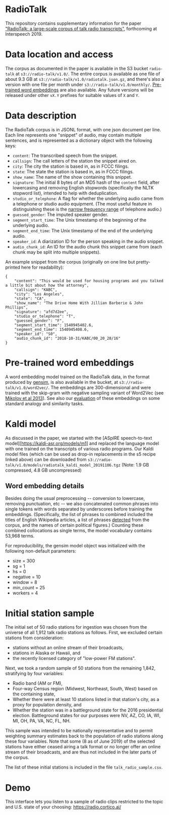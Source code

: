 # RadioTalk
This repository contains supplementary information for the paper ["RadioTalk: a large-scale corpus of talk radio transcripts"](https://arxiv.org/abs/1907.07073), forthcoming at Interspeech 2019.

# Data location and access
The corpus as documented in the paper is available in the S3 bucket `radio-talk` at `s3://radio-talk/v1.0/`. The entire corpus is available as one file of about 9.3 GB at `s3://radio-talk/v1.0/radiotalk.json.gz`, and there's also a version with one file per month under `s3://radio-talk/v1.0/monthly/`. [Pre-trained word embeddings](#pre-trained-word-embeddings) are also available. Any future versions will be released under other `vX.Y` prefixes for suitable values of `X` and `Y`.

# Data description
The RadioTalk corpus is in JSONL format, with one json document per line. Each line represents one "snippet" of audio, may contain multiple sentences, and is represented as a dictionary object with the following keys:
* `content`: The transcribed speech from the snippet.
* `callsign`: The call letters of the station the snippet aired on.
* `city`: The city the station is based in, as in FCCC filings.
* `state`: The state the station is based in, as in FCCC filings.
* `show_name`: The name of the show containing this snippet.
* `signature`: The initial 8 bytes of an MD5 hash of the `content` field, after lowercasing and removing English stopwords (specifically the NLTK stopword list), intended to help with deduplication.
* `studio_or_telephone`: A flag for whether the underlying audio came from a telephone or studio audio equipment. (The most useful feature in distinguishing these is the [narrow frequency range](https://en.wikipedia.org/wiki/Plain_old_telephone_service#Characteristics) of telephone audio.)
* `guessed_gender`: The imputed speaker gender.
* `segment_start_time`: The Unix timestamp of the beginning of the underlying audio.
* `segment_end_time`: The Unix timestamp of the end of the underlying audio.
* `speaker_id`: A diarization ID for the person speaking in the audio snippet.
* `audio_chunk_id`: An ID for the audio chunk this snippet came from (each chunk may be split into multiple snippets).

An example snippet from the corpus (originally on one line but pretty-printed here for readability):
```
{
    "content": "This would be used for housing programs and you talked a little bit about how the attorney",
    "callsign": "KABC",
    "city": "Los Angeles",
    "state": "CA",
    "show_name": "The Drive Home With Jillian Barberie & John Phillips",
    "signature": "afd7d2ee",
    "studio_or_telephone": "T",
    "guessed_gender": "F",
    "segment_start_time": 1540945402.6,
    "segment_end_time": 1540945408.6,
    "speaker_id": "S0",
    "audio_chunk_id": "2018-10-31/KABC/00_20_28/16"
}
```

# Pre-trained word embeddings
A word embedding model trained on the RadioTalk data, in the format produced by [gensim](https://radimrehurek.com/gensim/models/word2vec.html), is also available in the bucket, at `s3://radio-talk/v1.0/word2vec/`. The embeddings are 300-dimensional and were trained with the skip-gram with negative sampling variant of Word2Vec (see [Mikolov et al 2013](https://arxiv.org/abs/1301.3781)). See also our [evaluation](word2vec/word2vec-eval.ipynb) of these embeddings on some standard analogy and similarity tasks.

# Kaldi model
As discussed in the paper, we started with the [ASpIRE speech-to-text model][https://kaldi-asr.org/models/m1] and
replaced the language model with one trained on the transcripts of various radio programs.  Our Kaldi model files
(which can be used as drop-in replacements in the s5 recipe linked above) can be downloaded from
`s3://radio-talk/v1.0/models/radiotalk_kaldi_model_20191106.tgz`  (Note:  1.9 GB compressed, 4.8 GB uncompressed)

## Word embedding details
Besides doing the usual preprocessing -- conversion to lowercase, removing punctuation, etc -- we also concatenated common phrases into single tokens with words separated by underscores  before training the embeddings. (Specifically, the list of phrases to combined included the titles of English Wikipedia articles, a list of phrases [detected](https://radimrehurek.com/gensim/models/phrases.html) from the corpus, and the names of certain political figures.) Counting these combined collocations as single terms, the model vocabulary contains 53,968 terms.

For reproducibility, the gensim model object was initialized with the following non-default parameters:
* size = 300
* sg = 1
* hs = 0
* negative = 10
* window = 8
* min\_count = 25
* workers = 4

# Initial station sample
The initial set of 50 radio stations for ingestion was chosen from the universe of all 1,912 talk radio stations as follows. First, we excluded certain stations from consideration:
* stations without an online stream of their broadcasts,
* stations in Alaska or Hawaii, and
* the recently licensed category of "low-power FM stations".

Next, we took a random sample of 50 stations from the remaining 1,842, stratifying by four variables:
* Radio band (AM or FM),
* Four-way Census region (Midwest, Northeast, South, West) based on the containing state,
* Whether there were at least 10 stations listed in that station's city, as a proxy for population density, and
* Whether the station was in a battleground state for the 2016 presidential election. Battleground states for our purposes were NV, AZ, CO, IA, WI, MI, OH, PA, VA, NC, FL, NH.

This sample was intended to be nationally representative and to permit weighting summary estimates back to the population of radio stations along these four variables. Note that some (8 as of June 2019) of the selected stations have either ceased airing a talk format or no longer offer an online stream of their broadcasts, and are thus not included in the later parts of the corpus.

The list of these initial stations is included in the file `talk_radio_sample.csv`.

# Demo
This interface lets you listen to a sample of radio clips restricted to the topic and U.S. state of your choosing:   https://radio.cortico.ai/

